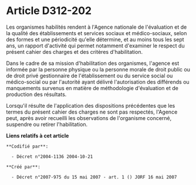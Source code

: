 # Article D312-202

Les organismes habilités rendent à l'Agence nationale de l'évaluation et de la qualité des établissements et services sociaux
et médico-sociaux, selon des formes et une périodicité qu'elle détermine, et au moins tous les sept ans, un rapport
d'activité qui permet notamment d'examiner le respect du présent cahier des charges et des critères d'habilitation.

Dans le cadre de sa mission d'habilitation des organismes, l'agence est informée par la personne physique ou la personne
morale de droit public ou de droit privé gestionnaire de l'établissement ou du service social ou médico-social ou par
l'autorité ayant délivré l'autorisation des différends ou manquements survenus en matière de méthodologie d'évaluation et de
production des résultats.

Lorsqu'il résulte de l'application des dispositions précédentes que les termes du présent cahier des charges ne sont pas
respectés, l'Agence peut, après avoir recueilli les observations de l'organisme concerné, suspendre ou retirer
l'habilitation.

**Liens relatifs à cet article**

	**Codifié par**:

	  - Décret n°2004-1136 2004-10-21

	**Créé par**:

	  - Décret n°2007-975 du 15 mai 2007 - art. 1 () JORF 16 mai 2007
